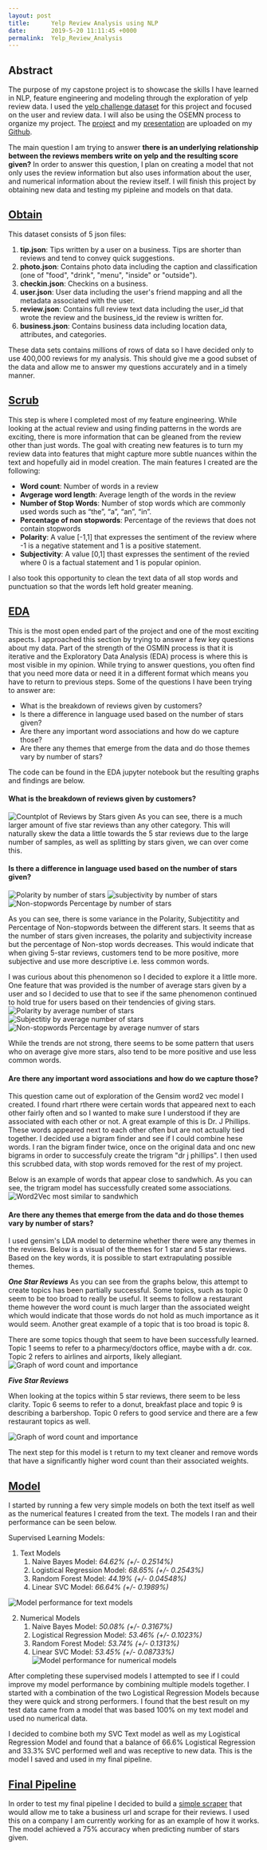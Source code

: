 ```yaml
---
layout: post
title:      Yelp Review Analysis using NLP
date:       2019-5-20 11:11:45 +0000
permalink:  Yelp_Review_Analysis
---
```


## Abstract

The purpose of my capstone project is to showcase the skills I have learned in NLP, feature engineering and modeling through the exploration of yelp review data. I used the [yelp challenge dataset](https://www.yelp.com/dataset/challenge) for this project and focused on the user and review data. I will also be using the OSEMN process to organize my project. The [project](https://github.com/Jbrancazio/Yelp_Business_Analysis) and my [presentation](https://github.com/Jbrancazio/Yelp_Business_Analysis/blob/master/Capstone_Presentation.pdf) are uploaded on my [Github](https://github.com/Jbrancazio). 

The main question I am trying to answer **there is an underlying relationship between the reviews members write on yelp and the resulting score given?** In order to answer this question, I plan on creating a model that not only uses the review information but also uses information about the user, and numerical information about the review itself. I will finish this project by obtaining new data and testing my pipleine and models on that data. 

## [Obtain](https://github.com/Jbrancazio/Yelp_Business_Analysis/blob/master/Obtain.ipynb)

This dataset consists of 5 json files:

1. **tip.json**: Tips written by a user on a business. Tips are shorter than reviews and tend to convey quick suggestions.
2. **photo.json**: Contains photo data including the caption and classification (one of "food", "drink", "menu", "inside" or "outside").
3. **checkin.json**: Checkins on a business.
4. **user.json**: User data including the user's friend mapping and all the metadata associated with the user.
5. **review.json**: Contains full review text data including the user_id that wrote the review and the business_id the review is written for.
6. **business.json**: Contains business data including location data, attributes, and categories.

These data sets contains millions of rows of data so I have decided only to use 400,000 reviews for my analysis. This should give me a good subset of the data and allow me to answer my questions accurately and in a timely manner. 

## [Scrub](https://github.com/Jbrancazio/Yelp_Business_Analysis/blob/master/Scrub.ipynb)

This step is where I completed most of my feature engineering. While looking at the actual review and using finding patterns in the words are exciting, there is more information that can be gleaned from the review other than just words. The goal with creating new features is to turn my review data into features that might capture more subtle nuances within the text and hopefully aid in model creation.  The main features I created are the following:

- **Word count**: Number of words in a review
- **Avgerage word length**: Average length of the words in the review
- **Number of Stop Words**: Number of stop words which are commonly used words such as “the”, “a”, “an”, “in”.
- **Percentage of non stopwords**: Percentage of the reviews that does not contain stopwords
- **Polarity**: A value [-1,1] that expresses the sentiment of the review where -1 is a negative statement and 1 is a positive statement.
- **Subjectivity**: A value [0,1] thast expresses the sentiment of the revied where 0 is a factual statement and 1 is popular opinion.

I also took this opportunity to clean the text data of all stop words and punctuation so that the words left hold greater meaning.


## [EDA](https://github.com/Jbrancazio/Yelp_Business_Analysis/blob/master/EDA.ipynb)

This is the most open ended part of the project and one of the most exciting aspects. I approached this section by trying to answer a few key questions about my data. Part of the strength of the OSMIN process is that it is iterative and the Exploratory Data Analysis (EDA) process is where this is most visible in my opinion. While trying to answer questions, you often find that you need more data or need it in a different format which means you have to return to previous steps. Some of the questions I have been trying to answer are:

- What is the breakdown of reviews given by customers?
- Is there a difference in language used based on the number of stars given? 
- Are there any important word associations and how do we capture those?
- Are there any themes that emerge from the data and do those themes vary by number of stars?

The code can be found in the EDA jupyter notebook but the resulting graphs and findings are below. 

#### What is the breakdown of reviews given by customers?
![Countplot of Reviews by Stars given](https://github.com/Jbrancazio/Yelp_Business_Analysis/tree/master/images/Yelp/number_of_reviews.png)
As you can see, there is a much larger amount of five star reviews than any other category. This will naturally skew the data a little towards the 5 star reviews due to the large number of samples, as well as splitting by stars given, we can over come this. 

#### Is there a difference in language used based on the number of stars given? 
![Polarity by number of stars](https://github.com/Jbrancazio/Yelp_Business_Analysis/blob/master/images/Yelp/FE_violinplot_polarity.png)
![subjectivity by number of stars](https://github.com/Jbrancazio/Yelp_Business_Analysis/blob/master/images/Yelp/FE_violinplot_subjectivity.png)
![Non-stopwords Percentage by number of stars](https://github.com/Jbrancazio/Yelp_Business_Analysis/blob/master/images/Yelp/FE_violinplot_non_stop_percent.png)

As you can see, there is some variance in the Polarity, Subjectitity and Percentage of Non-stopwords between the different stars. It seems that as the number of stars given increases, the polarity and subjectivity increase but the percentage of Non-stop words decreases.  This would indicate that when giving 5-star reviews, customers tend to be more positive, more subjective and use more descriptive i.e. less common words. 

I was curious about this phenomenon so I decided to explore it a little more. One feature that was provided is the number of average stars given by a user and so I decided to use that to see if the same phenomenon continued to hold true for users based on their tendencies of giving stars. 
<br>
![Polarity by average number of stars](https://github.com/Jbrancazio/Yelp_Business_Analysis/blob/master/images/Yelp/Average_stars_scatterplot_polarity.png)![Subjectitiy by average number of stars](https://github.com/Jbrancazio/Yelp_Business_Analysis/blob/master/images/Yelp/Average_stars_scatterplot_subjectivity.png)
![Non-stopwords Percentage by average numver of stars](https://github.com/Jbrancazio/Yelp_Business_Analysis/blob/master/images/Yelp/Average_stars_scatterplot_non_stop_percent.png)

While the trends are not strong, there seems to be some pattern that users who on average give more stars, also tend to be more positive and use less common words. 

#### Are there any important word associations and how do we capture those?

This question came out of exploration of the Gensim word2 vec model I created. I found rhart rthere were certain words that appeared next to each other fairly often and so I wanted to make sure I understood if they are associated with each other or not. A great example of this is Dr. J Phillips. These words appeared next to each other often but are not actually tied together. I decided use a bigram finder and see if I could combine hese words. I ran the bigram finder twice, once on the original data and onc new bigrams in order to successfuly create the trigram "dr j phillips". I then used this scrubbed data, with stop words removed for the rest of my project. 

Below is an example of words that appear close to sandwhich. As you can see, the trigram model has successfully created some associations.
<br>
![Word2Vec most similar to sandwhich](https://github.com/Jbrancazio/Yelp_Business_Analysis/blob/master/images/Yelp/sandwhich.png)


#### Are there any themes that emerge from the data and do those themes vary by number of stars?

I used gensim's LDA model to determine whether there were any themes in the reviews. Below is a visual of the themes for 1 star and 5 star reviews. Based on the key words, it is possible to start extrapulating possible themes.

***One Star Reviews***
As you can see from the graphs below, this attempt to create topics has been partially successful. Some topics, such as topic 0 seem to be too broad to really be useful. It seems to follow a restaurant theme however the word count is much larger than the associated weight which would indicate that those words do not hold as much importance as it would seem. Another great example of a topic that is too broad is topic 8.

There are some topics though that seem to have been successfully learned. Topic 1 seems to refer to a pharmecy/doctors office, maybe with a dr. cox. Topic 2 refers to airlines and airports, likely allegiant. 
![Graph of word count and importance](https://github.com/Jbrancazio/Yelp_Business_Analysis/blob/master/images/Yelp/yelp_keyword_graph.png)

***Five Star Reviews***

When looking at the topics within 5 star reviews, there seem to be less clarity. Topic 6 seems to refer to a donut, breakfast place and topic 9 is describing a barbershop. Topic 0 refers to good service and there are a few restaurant topics as well. 

![Graph of word count and importance](https://github.com/Jbrancazio/Yelp_Business_Analysis/blob/master/images/Yelp/yelp_keyword_graph_5star.png)

The next step for this model is t return to my text cleaner and remove words that have a significantly higher word count than their associated weights.


## [Model](https://github.com/Jbrancazio/Yelp_Business_Analysis/blob/master/model.ipynb)

I started by running a few very simple models on both the text itself as well as the numerical features I created from the text. The models I ran and their performance can be seen below. 

Supervised Learning Models:
1. Text Models
    1. Naive Bayes Model: *64.62% (+/- 0.2514%)*
    2. Logistical Regression Model: *68.65% (+/- 0.2543%)*
    3. Random Forest Model: *44.19% (+/- 0.04548%)*
    4. Linear SVC Model: *66.64% (+/- 0.1989%)*
    
![Model performance for text models](https://github.com/Jbrancazio/Yelp_Business_Analysis/blob/master/images/Yelp/MP_Text.png)

2. Numerical Models
    1. Naive Bayes Model: *50.08% (+/- 0.3167%)*
    2. Logistical Regression Model: *53.46% (+/- 0.1023%)*
    3. Random Forest Model: *53.74% (+/- 0.1313%)*
    4. Linear SVC Model: *53.45% (+/- 0.08733%)*
![Model performance for numerical models](https://github.com/Jbrancazio/Yelp_Business_Analysis/blob/master/images/Yelp/MP_Num.png)
    
After completing these supervised models I attempted to see if I could improve my model performance by combining multiple models together. I started with a combination of the two Logistical Regression Models because they were quick and strong performers. I found that the best result on my test data came from a model that was based 100% on my text model and used no numerical data. 
 
I decided to combine both my SVC Text model as well as my Logistical Regression Model and found that a balance of 66.6% Logistical Regression and 33.3% SVC performed well and was receptive to new data. This is the model I saved and used in my final pipeline. 

## [Final Pipeline](https://github.com/Jbrancazio/Yelp_Business_Analysis/blob/master/final_pipeline.ipynb)

In order to test my final pipeline I decided to build a [simple scraper](https://github.com/Jbrancazio/Yelp_Business_Analysis/blob/master/Yelp_Scraper.ipynb) that would allow me to take a business url and scrape for their reviews. I used this on a company I am currently working for as an example of how it works. The model achieved a 75% accuracy when predicting number of stars given.
